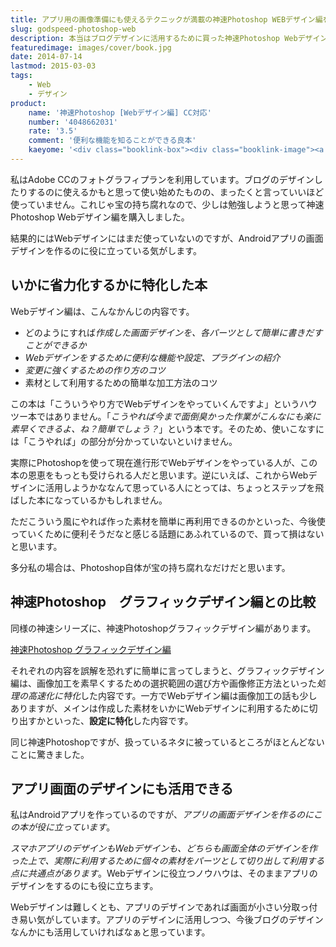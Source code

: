 ```yaml
---
title: アプリ用の画像準備にも使えるテクニックが満載の神速Photoshop WEBデザイン編を読んだ感想
slug: godspeed-photoshop-web
description: 本当はブログデザインに活用するために買った神速Photoshop Webデザイン編。スマホアプリの画像素材を作って書き出すのに、この本の内容がとてもマッチしていることに気づいてから、非常に重宝するようになりました。
featuredimage: images/cover/book.jpg
date: 2014-07-14
lastmod: 2015-03-03
tags: 
    - Web
    - デザイン
product:
    name: '神速Photoshop [Webデザイン編] CC対応'
    number: '4048662031'
    rate: '3.5'
    comment: '便利な機能を知ることができる良本'
    kaeyome: '<div class="booklink-box"><div class="booklink-image"><a href="https://www.amazon.co.jp/exec/obidos/asin/4048662031/illusionspace-22/" rel="nofollow" target="_blank"><img src="https://ecx.images-amazon.com/images/I/413I3VBMn1L._SL160_.jpg" style="border: none;" /></a></div><div class="booklink-info"><div class="booklink-name"><a href="https://www.amazon.co.jp/exec/obidos/asin/4048662031/illusionspace-22/" rel="nofollow" target="_blank">【Amazon.co.jp限定】神速Photoshop [Webデザイン編] CC対応 特製「キーボードショートカットシール for Mac」付</a><div class="booklink-powered-date">posted with <a href="https://yomereba.com" rel="nofollow" target="_blank">ヨメレバ</a></div></div><div class="booklink-detail">イシジマミキ,庄崎大祐,鈴置菜津女,鴇崎亘,橋本和宏,ハマダナヲミ,細川富代 KADOKAWA/アスキー・メディアワークス 2014-03-25    </div><div class="booklink-link2"><div class="shoplinkamazon"><a href="https://www.amazon.co.jp/exec/obidos/asin/4048662031/illusionspace-22/" rel="nofollow" target="_blank" title="アマゾン" >Amazonで購入</a></div><div class="shoplinkrakuten"><a href="https://hb.afl.rakuten.co.jp/hgc/11acbc01.369b1bf6.11acbc02.cabf9fe9/?pc=http%3A%2F%2Fbooks.rakuten.co.jp%2Frb%2F12692839%2F%3Fscid%3Daf_ich_link_urltxt%26m%3Dhttp%3A%2F%2Fm.rakuten.co.jp%2Fev%2Fbook%2F" rel="nofollow" target="_blank" title="楽天ブックス" >楽天ブックスで購入</a></div>                         <div class="shoplinkkino"><a href="https://ck.jp.ap.valuecommerce.com/servlet/referral?sid=3085416&pid=882196163&vc_url=http%3A%2F%2Fwww.kinokuniya.co.jp%2Ff%2Fdsg-01-9784048662031" target="_blank" title="kino" >紀伊國屋書店で購入<img src="https://ad.jp.ap.valuecommerce.com/servlet/gifbanner?sid=3085416&pid=882196163" height="1" width="1" border="0"></a></div>                   </div></div><div class="booklink-footer"></div></div>'
---
```


私はAdobe CCのフォトグラフィプランを利用しています。ブログのデザインしたりするのに使えるかもと思って使い始めたものの、まったくと言っていいほど使っていません。これじゃ宝の持ち腐れなので、少しは勉強しようと思って神速Photoshop Webデザイン編を購入しました。

結果的にはWebデザインにはまだ使っていないのですが、Androidアプリの画面デザインを作るのに役に立っている気がします。


## いかに省力化するかに特化した本


Webデザイン編は、こんなかんじの内容です。

<ul>
<li>どのようにすれば<em>作成した画面デザインを、各パーツとして簡単に書きだすことができるか</em></li>
<li><em>Webデザインをするために便利な機能や設定、プラグインの紹介</em></li>
<li><em>変更に強くするための作り方のコツ</em></li>
<li>素材として利用するための簡単な加工方法のコツ</li>
</ul>

この本は「こういうやり方でWebデザインをやっていくんですよ」というハウツー本ではありません。「<em>こうやれば今まで面倒臭かった作業がこんなにも楽に素早くできるよ、ね？簡単でしょう？</em>」という本です。そのため、使いこなすには「こうやれば」の部分が分かっていないといけません。

実際にPhotoshopを使って現在進行形でWebデザインをやっている人が、この本の恩恵をもっとも受けられる人だと思います。逆にいえば、これからWebデザインに活用しようかななんて思っている人にとっては、ちょっとステップを飛ばした本になっているかもしれません。

ただこういう風にやれば作った素材を簡単に再利用できるのかといった、今後使っていくために便利そうだなと感じる話題にあふれているので、買って損はないと思います。

多分私の場合は、Photoshop自体が宝の持ち腐れなだけだと思います。

## 神速Photoshop　グラフィックデザイン編との比較

同様の神速シリーズに、神速Photoshopグラフィックデザイン編があります。

<div data-role="amazonjs" data-asin="4048706675" data-locale="JP" data-tmpl="" data-img-size="" class="asin_4048706675_JP_ amazonjs_item"><div class="amazonjs_indicator"><span class="amazonjs_indicator_img"></span><a class="amazonjs_indicator_title" href="#">神速Photoshop グラフィックデザイン編</a><span class="amazonjs_indicator_footer"></span></div></div>

それぞれの内容を誤解を恐れずに簡単に言ってしまうと、グラフィックデザイン編は、画像加工を素早くするための選択範囲の選び方や画像修正方法といった<em>処理の高速化に特化</em>した内容です。一方でWebデザイン編は画像加工の話も少しありますが、メインは作成した素材をいかにWebデザインに利用するために切り出すかといった、<strong>設定に特化</strong>した内容です。

同じ神速Photoshopですが、扱っているネタに被っているところがほとんどないことに驚きました。


## アプリ画面のデザインにも活用できる


私はAndroidアプリを作っているのですが、<em>アプリの画面デザインを作るのにこの本が役に立っています</em>。

<em>スマホアプリのデザインもWebデザインも、どちらも画面全体のデザインを作った上で、実際に利用するために個々の素材をパーツとして切り出して利用する点に共通点があります</em>。Webデザインに役立つノウハウは、そのままアプリのデザインをするのにも役に立ちます。

Webデザインは難しくとも、アプリのデザインであれば画面が小さい分取っ付き易い気がしています。アプリのデザインに活用しつつ、今後ブログのデザインなんかにも活用していければなぁと思っています。
